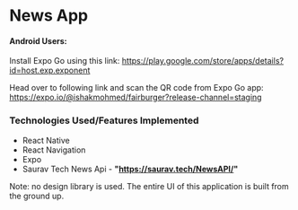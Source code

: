 # News App


#### Android Users:

Install Expo Go using this link: https://play.google.com/store/apps/details?id=host.exp.exponent 

Head over to following link and scan the QR code from Expo Go app: https://expo.io/@ishakmohmed/fairburger?release-channel=staging

### Technologies Used/Features Implemented
* React Native
* React Navigation
* Expo 
* Saurav Tech News Api - **"https://saurav.tech/NewsAPI/"**

Note: no design library is used. The entire UI of this application is built from the ground up.
